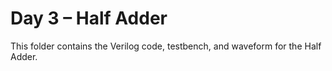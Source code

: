 # Day 3 – Half Adder

This folder contains the Verilog code, testbench, and waveform for the Half Adder.
